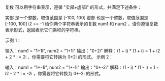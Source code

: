 复数 可以用字符串表示，遵循 "实部+虚部i" 的形式，并满足下述条件：

实部 是一个整数，取值范围是 [-100, 100]
虚部 也是一个整数，取值范围是 [-100, 100]
i2 == -1
给你两个字符串表示的复数 num1 和 num2 ，请你遵循复数表示形式，返回表示它们乘积的字符串。

 

示例 1：

输入：num1 = "1+1i", num2 = "1+1i"
输出："0+2i"
解释：(1 + i) * (1 + i) = 1 + i2 + 2 * i = 2i ，你需要将它转换为 0+2i 的形式。
示例 2：

输入：num1 = "1+-1i", num2 = "1+-1i"
输出："0+-2i"
解释：(1 - i) * (1 - i) = 1 + i2 - 2 * i = -2i ，你需要将它转换为 0+-2i 的形式。 